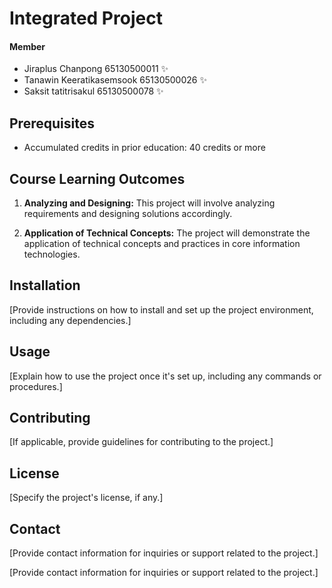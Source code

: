 # Integrated Project 
#### Member
* Jiraplus Chanpong 65130500011 ✨
* Tanawin Keeratikasemsook  65130500026 ✨
* Saksit tatitrisakul 65130500078 ✨

## Prerequisites

- Accumulated credits in prior education: 40 credits or more



## Course Learning Outcomes

1. **Analyzing and Designing:** This project will involve analyzing requirements and designing solutions accordingly.
   
2. **Application of Technical Concepts:** The project will demonstrate the application of technical concepts and practices in core information technologies.

## Installation

[Provide instructions on how to install and set up the project environment, including any dependencies.]

## Usage

[Explain how to use the project once it's set up, including any commands or procedures.]

## Contributing

[If applicable, provide guidelines for contributing to the project.]

## License

[Specify the project's license, if any.]

## Contact

[Provide contact information for inquiries or support related to the project.]

[Provide contact information for inquiries or support related to the project.]
 
